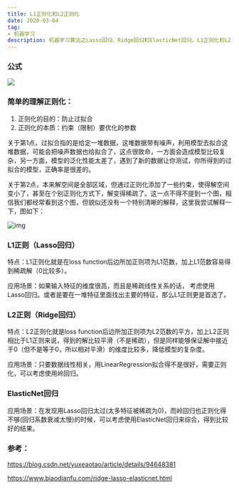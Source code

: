 ```yaml
---
title: L1正则化和L2正则化
date: 2020-03-04
tag: 
- 机器学习
description: 机器学习算法之Lasso回归、Ridge回归和ElasticNet回归。L1正则化和L2正则化的特点及其应用场景。
---
```




### 公式

![](http://q5xxri682.bkt.clouddn.com/asg.png)

### **简单的理解正则化：**

1. 正则化的目的：防止过拟合
2. 正则化的本质：约束（限制）要优化的参数

关于第1点，过拟合指的是给定一堆数据，这堆数据带有噪声，利用模型去拟合这堆数据，可能会把噪声数据也给拟合了，这点很致命，一方面会造成模型比较复杂，另一方面，模型的泛化性能太差了，遇到了新的数据让你测试，你所得到的过拟合的模型，正确率是很差的。

关于第2点，本来解空间是全部区域，但通过正则化添加了一些约束，使得解空间变小了，甚至在个别正则化方式下，解变得稀疏了。这一点不得不提到一个图，相信我们都经常看到这个图，但貌似还没有一个特别清晰的解释，这里我尝试解释一下，图如下：

![img](https://www.biaodianfu.com/wp-content/uploads/2019/03/ridge-lasso.png)



### **L1正则（Lasso回归）**

特点：L1正则化就是在loss function后边所加正则项为L1范数，加上L1范数容易得到稀疏解（0比较多）。

应用场景：如果输入特征的维度很高，而且是稀疏线性关系的话， 考虑使用Lasso回归。或者是要在一堆特征里面找出主要的特征，那么L1正则更是首选了。

### **L2正则（Ridge回归）**

特点：L2正则化就是loss function后边所加正则项为L2范数的平方，加上L2正则相比于L1正则来说，得到的解比较平滑（不是稀疏），但是同样能够保证解中接近于0（但不是等于0，所以相对平滑）的维度比较多，降低模型的复杂度。

应用场景：只要数据线性相关，用LinearRegression拟合得不是很好，需要正则化，可以考虑使用岭回归。

### **ElasticNet回归**

应用场景：在发现用Lasso回归太过(太多特征被稀疏为0)，而岭回归也正则化得不够(回归系数衰减太慢)的时候，可以考虑使用ElasticNet回归来综合，得到比较好的结果。



### 参考：

https://blog.csdn.net/yuxeaotao/article/details/94648381

https://www.biaodianfu.com/ridge-lasso-elasticnet.html